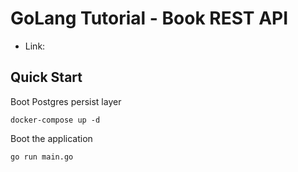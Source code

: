 # GoLang Tutorial - Book REST API

* Link: 


## Quick Start

Boot Postgres persist layer
```
docker-compose up -d
```

Boot the application
```
go run main.go
```